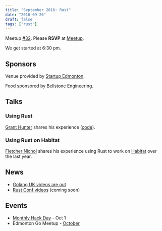```yaml
---
title: "September 2016: Rust"
date: "2016-09-26"
draft: false
tags: ["rust"]
---
```

Meetup [#32](https://github.com/edmontongo/presentations/issues/49). Please **RSVP** at [Meetup](https://www.meetup.com/startupedmonton/events/jptkwlyvmbjc/).

We get started at 6:30 pm.

## Sponsors

Venue provided by [Startup Edmonton](https://www.startupedmonton.com/).

Food sponsored by [Bellstone Engineering](https://bellstone.ca/).

## Talks

### Using Rust

[Grant Hunter](https://github.com/grantdhunter) shares his experience ([code](https://github.com/grantdhunter/grafanotate)).

### Using Rust on Habitat

[Fletcher Nichol](https://github.com/fnichol) shares his experience using Rust to work on [Habitat](https://www.habitat.sh/) over the last year.

## News

- [Golang UK videos are out](https://www.youtube.com/playlist?list=PLDWZ5uzn69eyh791ZTkEA9OaTxVpGY8_g)
- [Rust Conf videos](http://confreaks.tv/events/rustconf2016) (coming soon)

## Events

- [Monthly Hack Day](https://www.meetup.com/startupedmonton/events/234109381/) - Oct 1
- Edmonton Go Meetup - [October](/meetup/2016-10/)
